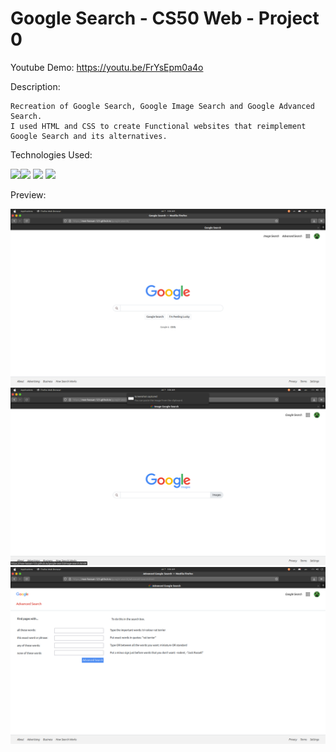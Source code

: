# Google Search - CS50 Web - Project 0

Youtube Demo: https://youtu.be/FrYsEpm0a4o

Description:

    Recreation of Google Search, Google Image Search and Google Advanced Search.
    I used HTML and CSS to create Functional websites that reimplement Google Search and its alternatives.

Technologies Used:

<img src="https://cdn.jsdelivr.net/gh/devicons/devicon/icons/html5/html5-plain-wordmark.svg" height="75"/><img src="https://cdn.jsdelivr.net/gh/devicons/devicon/icons/css3/css3-plain-wordmark.svg" height="75"/>
<img src="https://cdn.jsdelivr.net/gh/devicons/devicon/icons/git/git-original.svg" height="75"/>         <img src="https://cdn.jsdelivr.net/gh/devicons/devicon/icons/vscode/vscode-original-wordmark.svg" height="75"/>


Preview:

<img src="./images/main.png" alt="google search">
<img src="./images/images.png" alt="images google search">
<img src="./images/advanced.png" alt="advanced google search">
          
